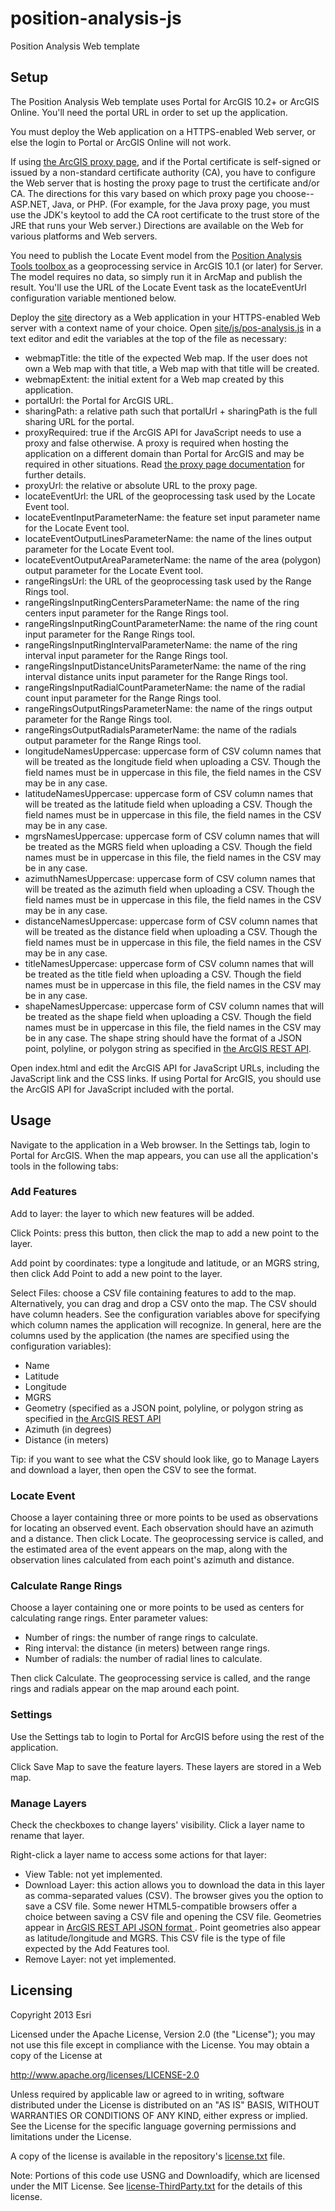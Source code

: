 position-analysis-js
====================

Position Analysis Web template

## Setup

The Position Analysis Web template uses Portal for ArcGIS 10.2+ or ArcGIS Online. You'll need the portal URL
in order to set up the application.

You must deploy the Web application on a HTTPS-enabled Web server, or else the login to Portal or ArcGIS 
Online will not work.

If using [the ArcGIS proxy page](http://developers.arcgis.com/en/javascript/jshelp/ags_proxy.html),
and if the Portal certificate is self-signed or issued by a non-standard certificate authority (CA), you
have to configure the Web server that is hosting the proxy page to trust the certificate and/or CA. The
directions for this vary based on which proxy page you choose--ASP.NET, Java, or PHP. (For example, for
the Java proxy page, you must use the JDK's keytool to add the CA root certificate to the trust store of
the JRE that runs your Web server.) Directions are available on the Web for various platforms and Web
servers.

You need to publish the Locate Event model from the [Position Analysis Tools toolbox
](https://github.com/Esri/defense-and-intel-analysis-toolbox/blob/master/toolboxes/Position%20Analysis%20Tools.tbx)
as a geoprocessing service in ArcGIS 10.1 (or later) for Server. The model requires no data, so simply run
it in ArcMap and publish the result. You'll use the URL of the Locate Event task as the locateEventUrl
configuration variable mentioned below.

Deploy the [site](site) directory as a Web application in your HTTPS-enabled Web server with a context
name of your choice. Open [site/js/pos-analysis.js](site/js/pos-analysis.js) in a text editor and edit the
variables at the top of the file as necessary:

- webmapTitle: the title of the expected Web map. If the user does not own a Web map with that title,
               a Web map with that title will be created.
- webmapExtent: the initial extent for a Web map created by this application.
- portalUrl: the Portal for ArcGIS URL.
- sharingPath: a relative path such that portalUrl + sharingPath is the full sharing URL for the portal.
- proxyRequired: true if the ArcGIS API for JavaScript needs to use a proxy and false otherwise.
                 A proxy is required when hosting the application on a different domain than Portal
                 for ArcGIS and may be required in other situations. Read
                 [the proxy page documentation](http://developers.arcgis.com/en/javascript/jshelp/ags_proxy.html)
                 for further details.
- proxyUrl: the relative or absolute URL to the proxy page.
- locateEventUrl: the URL of the geoprocessing task used by the Locate Event tool.
- locateEventInputParameterName: the feature set input parameter name for the Locate Event tool.
- locateEventOutputLinesParameterName: the name of the lines output parameter for the Locate Event tool.
- locateEventOutputAreaParameterName: the name of the area (polygon) output parameter for the Locate Event tool.
- rangeRingsUrl: the URL of the geoprocessing task used by the Range Rings tool.
- rangeRingsInputRingCentersParameterName: the name of the ring centers input parameter for the Range Rings tool.
- rangeRingsInputRingCountParameterName: the name of the ring count input parameter for the Range Rings tool.
- rangeRingsInputRingIntervalParameterName: the name of the ring interval input parameter for the Range Rings tool.
- rangeRingsInputDistanceUnitsParameterName: the name of the ring interval distance units input parameter for the
                                             Range Rings tool.
- rangeRingsInputRadialCountParameterName: the name of the radial count input parameter for the Range Rings tool.
- rangeRingsOutputRingsParameterName: the name of the rings output parameter for the Range Rings tool.
- rangeRingsOutputRadialsParameterName: the name of the radials output parameter for the Range Rings tool.
- longitudeNamesUppercase: uppercase form of CSV column names that will be treated as the longitude field
                           when uploading a CSV. Though the field names must be in uppercase in this file,
                           the field names in the CSV may be in any case.
- latitudeNamesUppercase: uppercase form of CSV column names that will be treated as the latitude field
                          when uploading a CSV. Though the field names must be in uppercase in this file,
                          the field names in the CSV may be in any case.
- mgrsNamesUppercase: uppercase form of CSV column names that will be treated as the MGRS field
                      when uploading a CSV. Though the field names must be in uppercase in this file,
                      the field names in the CSV may be in any case.
- azimuthNamesUppercase: uppercase form of CSV column names that will be treated as the azimuth field
                         when uploading a CSV. Though the field names must be in uppercase in this file,
                         the field names in the CSV may be in any case.
- distanceNamesUppercase: uppercase form of CSV column names that will be treated as the distance field
                          when uploading a CSV. Though the field names must be in uppercase in this file,
                          the field names in the CSV may be in any case.
- titleNamesUppercase: uppercase form of CSV column names that will be treated as the title field
                       when uploading a CSV. Though the field names must be in uppercase in this file,
                       the field names in the CSV may be in any case.
- shapeNamesUppercase: uppercase form of CSV column names that will be treated as the shape field
                       when uploading a CSV. Though the field names must be in uppercase in this file,
                       the field names in the CSV may be in any case. The shape string should have the
                       format of a JSON point, polyline, or polygon string as specified in [the ArcGIS
                       REST API](http://resources.arcgis.com/en/help/arcgis-rest-api/index.html#/Geometry_Objects/02r3000000n1000000/).


Open index.html and edit the ArcGIS API for JavaScript URLs, including the JavaScript link and the CSS
links. If using Portal for ArcGIS, you should use the ArcGIS API for JavaScript included with the portal.

## Usage

Navigate to the application in a Web browser. In the Settings tab, login to Portal for ArcGIS. When the map
appears, you can use all the application's tools in the following tabs:

### Add Features

Add to layer: the layer to which new features will be added.

Click Points: press this button, then click the map to add a new point to the layer.

Add point by coordinates: type a longitude and latitude, or an MGRS string, then click Add Point to add a
new point to the layer.

Select Files: choose a CSV file containing features to add to the map. Alternatively, you can drag and
drop a CSV onto the map.
The CSV should have column headers. See the configuration variables above for specifying which column
names the application
will recognize. In general, here are the columns used by the application (the names are specified using
the configuration variables):

- Name
- Latitude
- Longitude
- MGRS
- Geometry (specified as a JSON point, polyline, or polygon string as specified in [the ArcGIS REST API
           ](http://resources.arcgis.com/en/help/arcgis-rest-api/index.html#/Geometry_Objects/02r3000000n1000000/)
- Azimuth (in degrees)
- Distance (in meters)

Tip: if you want to see what the CSV should look like, go to Manage Layers and download a layer, then open
the CSV to see the format.
           
### Locate Event

Choose a layer containing three or more points to be used as observations for locating an observed event.
Each observation should have an azimuth and a distance. Then click Locate. The geoprocessing service is
called, and the estimated area of the event appears on the map, along with the observation lines calculated
from each point's azimuth and distance.

### Calculate Range Rings

Choose a layer containing one or more points to be used as centers for calculating range rings. Enter parameter values:

- Number of rings: the number of range rings to calculate.
- Ring interval: the distance (in meters) between range rings.
- Number of radials: the number of radial lines to calculate.

Then click Calculate. The geoprocessing service is called, and the range rings and radials appear on the map
around each point.

### Settings

Use the Settings tab to login to Portal for ArcGIS before using the rest of the application.

Click Save Map to save the feature layers. These layers are stored in a Web map.

### Manage Layers

Check the checkboxes to change layers' visibility. Click a layer name to rename that layer.

Right-click a layer name to access some actions for that layer:

- View Table: not yet implemented.
- Download Layer: this action allows you to download the data in this layer as comma-separated values (CSV).
                  The browser gives you the option to save a CSV file. Some newer HTML5-compatible browsers
                  offer a choice between saving a CSV file and opening the CSV file. Geometries appear in
                  [ArcGIS REST API JSON format
                  ](http://resources.arcgis.com/en/help/arcgis-rest-api/index.html#/Geometry_Objects/02r3000000n1000000/).
                  Point geometries also appear as latitude/longitude and MGRS. This CSV file is the type of
                  file expected by the Add Features tool.
- Remove Layer: not yet implemented.

## Licensing

Copyright 2013 Esri

Licensed under the Apache License, Version 2.0 (the "License");
you may not use this file except in compliance with the License.
You may obtain a copy of the License at

   http://www.apache.org/licenses/LICENSE-2.0

Unless required by applicable law or agreed to in writing, software
distributed under the License is distributed on an "AS IS" BASIS,
WITHOUT WARRANTIES OR CONDITIONS OF ANY KIND, either express or implied.
See the License for the specific language governing permissions and
limitations under the License.

A copy of the license is available in the repository's
[license.txt](license.txt) file.

Note: Portions of this code use USNG and Downloadify, which are licensed under the MIT License.
See [license-ThirdParty.txt](license-ThirdParty.txt) for the details 
of this license.